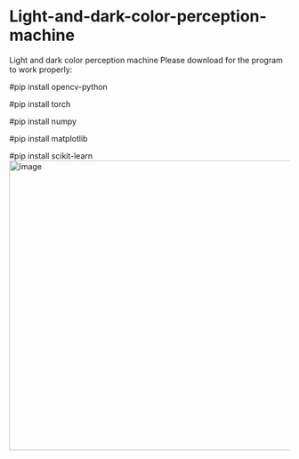 # Light-and-dark-color-perception-machine
Light and dark color perception machine
Please download for the program to work properly:

#pip install opencv-python

#pip install torch

#pip install numpy

#pip install matplotlib

#pip install scikit-learn
<img width="1071" height="520" alt="image" src="https://github.com/user-attachments/assets/9475f484-68d1-42e0-9101-7456a678790d" />

